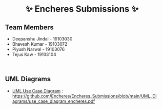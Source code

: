<h1 align="center">✨ Encheres Submissions ✨</h1>

## Team Members
- Deepanshu Jindal - 19103030
- Bhavesh Kumar - 19103072
- Piyush Narwal - 19103076
- Tejus Kaw - 19103104
<br/>

## UML Diagrams
- [UML Use Case Diagram](https://github.com/Encheres/Encheres_Submissions/blob/main/UML_Diagrams/use_case_diagram_encheres.pdf) : https://github.com/Encheres/Encheres_Submissions/blob/main/UML_Diagrams/use_case_diagram_encheres.pdf
